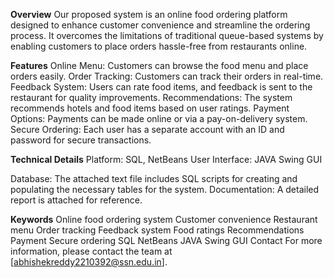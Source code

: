 **Overview**
Our proposed system is an online food ordering platform designed to enhance customer convenience and streamline the ordering process.
It overcomes the limitations of traditional queue-based systems by enabling customers to place orders hassle-free from restaurants online.

**Features**
Online Menu: Customers can browse the food menu and place orders easily.
Order Tracking: Customers can track their orders in real-time.
Feedback System: Users can rate food items, and feedback is sent to the restaurant for quality improvements.
Recommendations: The system recommends hotels and food items based on user ratings.
Payment Options: Payments can be made online or via a pay-on-delivery system.
Secure Ordering: Each user has a separate account with an ID and password for secure transactions.

**Technical Details**
Platform: SQL, NetBeans
User Interface: JAVA Swing GUI

Database: The attached text file includes SQL scripts for creating and populating the necessary tables for the system.
Documentation: A detailed report is attached for reference.

**Keywords**
Online food ordering system
Customer convenience
Restaurant menu
Order tracking
Feedback system
Food ratings
Recommendations
Payment
Secure ordering
SQL
NetBeans
JAVA Swing GUI
Contact
For more information, please contact the team at [abhishekreddy2210392@ssn.edu.in].
